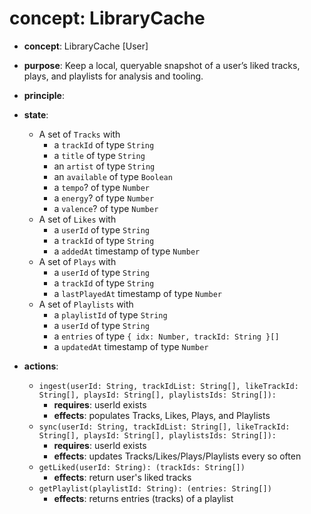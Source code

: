 # concept: LibraryCache

*   **concept**: LibraryCache [User]
*   **purpose**: Keep a local, queryable snapshot of a user’s liked tracks, plays, and playlists for analysis and tooling.
*   **principle**:
*   **state**:
    *   A set of `Tracks` with
        *   a `trackId` of type `String`
        *   a `title` of type `String`
        *   an `artist` of type `String`
        *   an `available` of type `Boolean`
        *   a `tempo`? of type `Number`
        *   a `energy`? of type `Number`
        *   a `valence`? of type `Number`
    *   A set of `Likes` with
        *   a `userId` of type `String`
        *   a `trackId` of type `String`
        *   a `addedAt` timestamp of type `Number`
    *   A set of `Plays` with
        *   a `userId` of type `String`
        *   a `trackId` of type `String`
        *   a `lastPlayedAt` timestamp of type `Number`
    *   A set of `Playlists` with
        *   a `playlistId` of type `String`
        *   a `userId` of type `String`
        *   a `entries` of type `{ idx: Number, trackId: String }[]`
        *   a `updatedAt` timestamp of type `Number`

*   **actions**:
    *   `ingest(userId: String, trackIdList: String[], likeTrackId: String[], playsId: String[], playlistsIds: String[]):`
        *   **requires**: userId exists
        *   **effects**: populates Tracks, Likes, Plays, and Playlists
    *   `sync(userId: String, trackIdList: String[], likeTrackId: String[], playsId: String[], playlistsIds: String[]):`
        *   **requires**: userId exists
        *   **effects**: updates Tracks/Likes/Plays/Playlists every so often
    *   `getLiked(userId: String): (trackIds: String[])`
        *   **effects**: return user's liked tracks
    *   `getPlaylist(playlistId: String): (entries: String[])`
        *   **effects**: returns entries (tracks) of a playlist